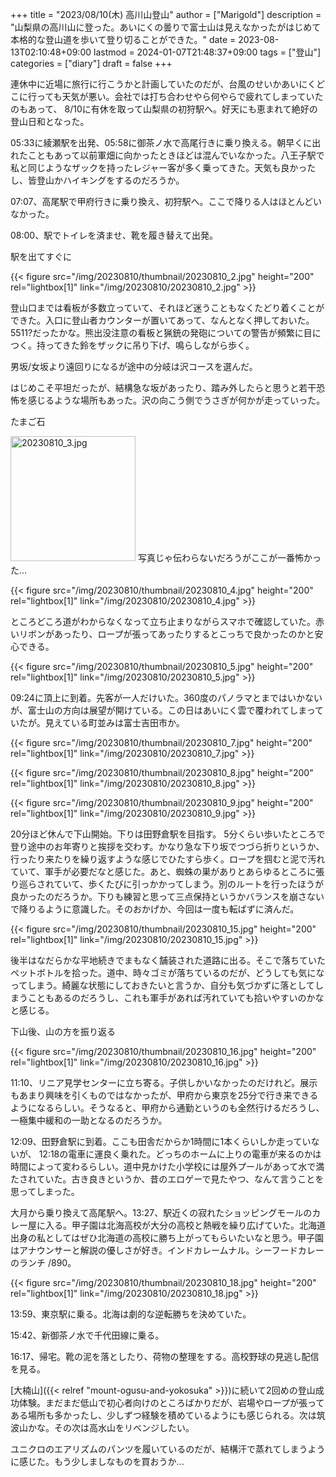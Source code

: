 +++
title = "2023/08/10(木) 高川山登山"
author = ["Marigold"]
description = "山梨県の高川山に登った。あいにくの曇りで富士山は見えなかったがはじめて本格的な登山道を歩いて登り切ることができた。"
date = 2023-08-13T02:10:48+09:00
lastmod = 2024-01-07T21:48:37+09:00
tags = ["登山"]
categories = ["diary"]
draft = false
+++

連休中に近場に旅行に行こうかと計画していたのだが、台風のせいかあいにくどこに行っても天気が悪い。会社では打ち合わせやら何やらで疲れてしまっていたのもあって、
8/10に有休を取って山梨県の初狩駅へ。好天にも恵まれて絶好の登山日和となった。

05:33に綾瀬駅を出発、05:58に御茶ノ水で高尾行きに乗り換える。朝早くに出れたこともあって以前軍畑に向かったときほどは混んでいなかった。八王子駅で私と同じようなザックを持ったレジャー客が多く乗ってきた。天気も良かったし、皆登山かハイキングをするのだろうか。

07:07、高尾駅で甲府行きに乗り換え、初狩駅へ。ここで降りる人はほとんどいなかった。

08:00、駅でトイレを済ませ、靴を履き替えて出発。

駅を出てすぐに

{{< figure src="/img/20230810/thumbnail/20230810_2.jpg" height="200" rel="lightbox[1]" link="/img/20230810/20230810_2.jpg" >}}

登山口までは看板が多数立っていて、それほど迷うこともなくたどり着くことができた。入口に登山者カウンターが置いてあって、なんとなく押しておいた。5511?だったかな。熊出没注意の看板と猟銃の発砲についての警告が頻繁に目につく。持ってきた鈴をザックに吊り下げ、鳴らしながら歩く。

男坂/女坂より遠回りになるが途中の分岐は沢コースを選んだ。

はじめこそ平坦だったが、結構急な坂があったり、踏み外したらと思うと若干恐怖を感じるような場所もあった。沢の向こう側でうさぎが何かが走っていった。

たまご石

[<img src="/img/20230810/thumbnail/20230810_3.jpg" alt="20230810_3.jpg" height="200" />](/img/20230810/20230810_3.jpg)
写真じゃ伝わらないだろうがここが一番怖かった...

{{< figure src="/img/20230810/thumbnail/20230810_4.jpg" height="200" rel="lightbox[1]" link="/img/20230810/20230810_4.jpg" >}}

ところどころ道がわからなくなって立ち止まりながらスマホで確認していた。赤いリボンがあったり、ロープが張ってあったりするとこっちで良かったのかと安心できる。

{{< figure src="/img/20230810/thumbnail/20230810_5.jpg" height="200" rel="lightbox[1]" link="/img/20230810/20230810_5.jpg" >}}

09:24に頂上に到着。先客が一人だけいた。360度のパノラマとまではいかないが、富士山の方向は展望が開けている。この日はあいにく雲で覆われてしまっていたが。見えている町並みは富士吉田市か。

{{< figure src="/img/20230810/thumbnail/20230810_7.jpg" height="200" rel="lightbox[1]" link="/img/20230810/20230810_7.jpg" >}}

{{< figure src="/img/20230810/thumbnail/20230810_8.jpg" height="200" rel="lightbox[1]" link="/img/20230810/20230810_8.jpg" >}}

{{< figure src="/img/20230810/thumbnail/20230810_9.jpg" height="200" rel="lightbox[1]" link="/img/20230810/20230810_9.jpg" >}}

20分ほど休んで下山開始。下りは田野倉駅を目指す。
5分くらい歩いたところで登り途中のお年寄りと挨拶を交わす。かなり急な下り坂でつづら折りというか、行ったり来たりを繰り返すような感じでひたすら歩く。ロープを掴むと泥で汚れていて、軍手が必要だなと感じた。あと、蜘蛛の巣がありとあらゆるところに張り巡らされていて、歩くたびに引っかかってしまう。別のルートを行ったほうが良かったのだろうか。下りも練習と思って三点保持というかバランスを崩さないで降りるように意識した。そのおかげか、今回は一度も転ばずに済んだ。

{{< figure src="/img/20230810/thumbnail/20230810_15.jpg" height="200" rel="lightbox[1]" link="/img/20230810/20230810_15.jpg" >}}

後半はなだらかな平地続きでまもなく舗装された道路に出る。そこで落ちていたペットボトルを拾った。道中、時々ゴミが落ちているのだが、どうしても気になってしまう。綺麗な状態にしておきたいと言うか、自分も気づかずに落としてしまうこともあるのだろうし、これも軍手があれば汚れていても拾いやすいのかなと感じる。

下山後、山の方を振り返る

{{< figure src="/img/20230810/thumbnail/20230810_16.jpg" height="200" rel="lightbox[1]" link="/img/20230810/20230810_16.jpg" >}}

11:10、リニア見学センターに立ち寄る。子供しかいなかったのだけれど。展示もあまり興味を引くものではなかったが、甲府から東京を25分で行き来できるようになるらしい。そうなると、甲府から通勤というのも全然行けるだろうし、一極集中緩和の一助となるのだろうか。

12:09、田野倉駅に到着。ここも田舎だからか1時間に1本くらいしか走っていないが、
12:18の電車に運良く乗れた。どっちのホームに上りの電車が来るのかは時間によって変わるらしい。道中見かけた小学校には屋外プールがあって水で満たされていた。古き良きというか、昔のエロゲーで見たやつ、なんて言うことを思ってしまった。

大月から乗り換えて高尾駅へ。13:27、駅近くの寂れたショッピングモールのカレー屋に入る。甲子園は北海高校が大分の高校と熱戦を繰り広げていた。北海道出身の私としてはぜひ北海道の高校に勝ち上がってもらいたいなと思う。甲子園はアナウンサーと解説の優しさが好き。インドカレームナル。シーフードカレーのランチ /890。

{{< figure src="/img/20230810/thumbnail/20230810_18.jpg" height="200" rel="lightbox[1]" link="/img/20230810/20230810_18.jpg" >}}

13:59、東京駅に乗る。北海は劇的な逆転勝ちを決めていた。

15:42、新御茶ノ水で千代田線に乗る。

16:17、帰宅。靴の泥を落としたり、荷物の整理をする。高校野球の見逃し配信を見る。

[大楠山]({{< relref "mount-ogusu-and-yokosuka" >}})に続いて2回めの登山成功体験。まだまだ低山で初心者向けのところばかりだが、岩場やロープが張ってある場所も多かったし、少しずつ経験を積めているようにも感じられる。次は筑波山かな。その次は高水山をリベンジしたい。

ユニクロのエアリズムのパンツを履いているのだが、結構汗で蒸れてしまうように感じた。もう少しましなものを買おうか...
